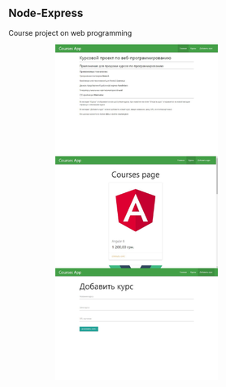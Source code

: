 ## Node-Express
Course project on web programming

<p align="center">
  <img src="https://github.com/tommios/Node-Express/blob/master/img.jpg" width="320" alt="Demo" />
</p>

